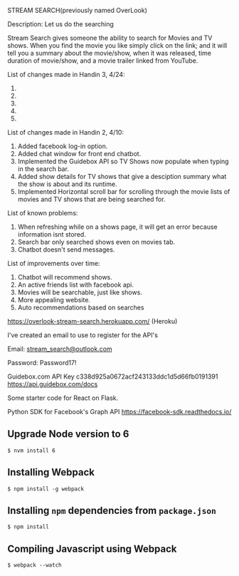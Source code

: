 STREAM SEARCH(previously named OverLook)

Description: Let us do the searching

Stream Search gives someone the ability to search for Movies and TV shows. When you find the movie you like simply click on the link; and it will tell you a summary about the movie/show, when it was released, time duration of movie/show, and a movie trailer linked from YouTube.

List of changes made in Handin 3, 4/24:

1.

2.

3.

4.

5.

List of changes made in Handin 2, 4/10:

1. Added facebook log-in option.
2. Added chat window for front end chatbot.
3. Implemented the Guidebox API so TV Shows now populate when typing in the search bar.
4. Added show details for TV shows that give a desciption summary what the show is about and its runtime.
5. Implemented Horizontal scroll bar for scrolling through the movie lists of movies and TV shows that are being searched for.

List of known problems:

1. When refreshing while on a shows page, it will get an error because information isnt stored. 
2. Search bar only searched shows even on movies tab.
3. Chatbot doesn't send messages.

List of improvements over time:

1. Chatbot will recommend shows.
2. An active friends list with facebook api.
3. Movies will be searchable, just like shows.
4. More appealing website.
5. Auto recommendations based on searches

https://overlook-stream-search.herokuapp.com/ (Heroku) 

I've created an email to use to register for the API's

Email:
stream_search@outlook.com

Password:
Password17!

Guidebox.com
API Key c338d925a0672acf243133ddc1d5d66fb0191391
https://api.guidebox.com/docs

Some starter code for React on Flask.

Python SDK for Facebook's Graph API https://facebook-sdk.readthedocs.io/
  
## Upgrade Node version to 6

```$ nvm install 6```

## Installing Webpack

```$ npm install -g webpack```

## Installing `npm` dependencies from `package.json`

```$ npm install```

## Compiling Javascript using Webpack

```$ webpack --watch```
